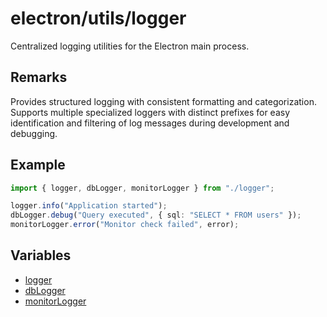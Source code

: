 # electron/utils/logger

Centralized logging utilities for the Electron main process.

## Remarks

Provides structured logging with consistent formatting and categorization.
Supports multiple specialized loggers with distinct prefixes for easy
identification and filtering of log messages during development and
debugging.

## Example

```typescript
import { logger, dbLogger, monitorLogger } from "./logger";

logger.info("Application started");
dbLogger.debug("Query executed", { sql: "SELECT * FROM users" });
monitorLogger.error("Monitor check failed", error);
```

## Variables

- [logger](variables/logger.md)
- [dbLogger](variables/dbLogger.md)
- [monitorLogger](variables/monitorLogger.md)
